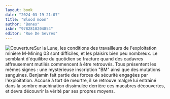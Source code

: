 ```yaml
---
layout: book
date: "2024-03-19 21:07"
title: "Blood moon"
author: "Bones"
isbn: "9782810204854"
editor: "Rue De Sevres"
---
```

![Couverture](/img/9782810204854.jpeg)Sur la Lune, les conditions des travailleurs de l'exploitation minière M-Mining 03 sont difficiles, et les plaisirs bien peu nombreux. Le semblant d'équilibre du quotidien se fracture quand des cadavres affreusement mutilés commencent à être retrouvés. Tous présentent les mêmes signes : une mystérieuse inscription "BM" ainsi que des mutations sanguines. Benjamin fait partie des forces de sécurité engagées par l'exploitation. Accusé à tort de meurtre, il se retrouve malgré lui entraîné dans la sombre machination dissimulée derrière ces macabres découvertes, et devra découvrir la vérité par ses propres moyens.